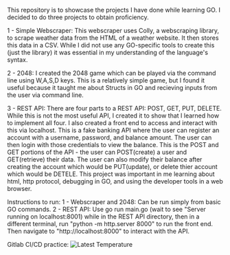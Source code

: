 This repository is to showcase the projects I have done while learning GO. I decided to do three projects to obtain proficiency.

1 - Simple Webscraper: This webscraper uses Colly, a webscraping library, to scrape weather data from the HTML of a weather website. It then stores this data in a CSV. While I did not use any GO-specific tools to create this (just the library) it was essential in my understanding of the language's syntax.

2 - 2048: I created the 2048 game which can be played via the command line using W,A,S,D keys. This is a relatively simple game, but I found it useful because it taught me about Structs in GO and recieving inputs from the user via command line. 

3 - REST API: There are four parts to a REST API: POST, GET, PUT, DELETE. While this is not the most useful API, I created it to show that I learned how to implement all four. I also created a front end to access and interact with this via localhost. This is a fake banking API where the user can register an account with a username, password, and balance amount. The user can then login with those credentials to view the balance. This is the POST and GET portions of the API - the user can POST(create) a user and GET(retrieve) their data. The user can also modify their balance after creating the account which would be PUT(update), or delete thier account which would be DETELE. This project was important in me learning about html, http protocol, debugging in GO, and using the developer tools in a web browser. 

Instructions to run:
1 - Webscraper and 2048: Can be run simply from basic GO commands.
2 - REST API: Use go run main.go (wait to see "Server running on localhost:8001) while in the REST API directory, then in a different terminal, run "python -m http.server 8000" to run the front end. Then navigate to
"http://localhost:8000" to interact with the API.

Gitlab CI/CD practice:
![Latest Temperature](https://img.shields.io/endpoint?url=https://gitlab.com/zachgreening/golanglearnv1/-/jobs/artifacts/main/raw/temperature_badge.json?job=scrape)
